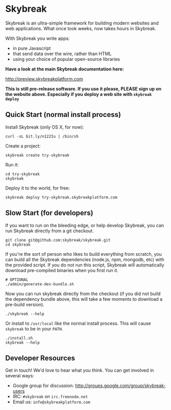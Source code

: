 # Skybreak

Skybreak is an ultra-simple framework for building modern websites and web applications. What once took weeks, now takes hours in Skybreak.

With Skybreak you write apps:

* in pure Javascript
* that send data over the wire, rather than HTML
* using your choice of popular open-source libraries

**Have a look at the main Skybreak documentation here:**

http://preview.skybreakplatform.com

**This is still pre-release software. If you use it please, PLEASE sign up on the website above. Especially if you deploy a web site with ```skybreak deploy```**

## Quick Start (normal install process)

Install Skybreak (only OS X, for now):

    curl -sL bit.ly/n122Iu | /bin/sh

Create a project:

    skybreak create try-skybreak

Run it:

    cd try-skybreak
    skybreak

Deploy it to the world, for free:

    skybreak deploy try-skybreak.skybreakplatform.com


## Slow Start (for developers)

If you want to run on the bleeding edge, or help develop Skybreak, you can run Skybreak directly from a git checkout.

    git clone git@github.com:skybreak/skybreak.git
    cd skybreak

If you're the sort of person who likes to build everything from scratch, you can build all the Skybreak dependencies (node.js, npm, mongodb, etc) with the provided script. If you do not run this script, Skybreak will automatically download pre-compiled binaries when you first run it.

    # OPTIONAL
    ./admin/generate-dev-bundle.sh

Now you can run skybreak directly from the checkout (if you did not build the dependency bundle above, this will take a few moments to download a pre-build version).

    ./skybreak --help

Or install to ```/usr/local``` like the normal install process. This will cause ```skybreak``` to be in your ```PATH```.

    ./install.sh
    skybreak --help



## Developer Resources

Get in touch! We'd love to hear what you think. You can get involved
in several ways:

* Google group for discussion: http://groups.google.com/group/skybreak-users
* IRC: ```#skybreak``` on ```irc.freenode.net```
* Email us: ```info@skybreakplatform.com```

